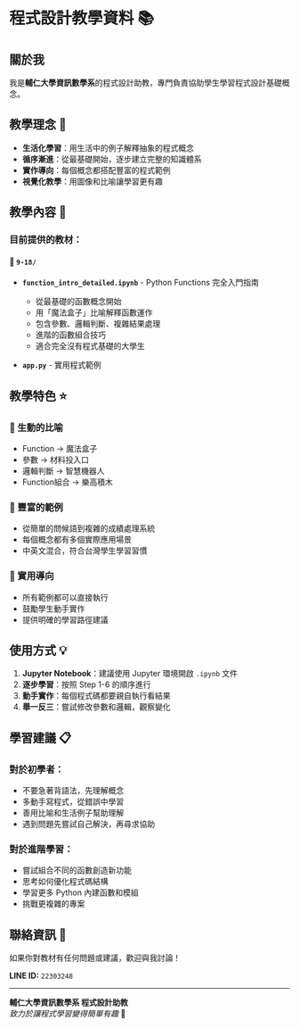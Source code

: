 # 程式設計教學資料 📚

## 關於我

我是**輔仁大學資訊數學系**的程式設計助教，專門負責協助學生學習程式設計基礎概念。

## 教學理念 🎯

- **生活化學習**：用生活中的例子解釋抽象的程式概念
- **循序漸進**：從最基礎開始，逐步建立完整的知識體系  
- **實作導向**：每個概念都搭配豐富的程式範例
- **視覺化教學**：用圖像和比喻讓學習更有趣

## 教學內容 📖

### 目前提供的教材：

#### 📁 `9-18/`
- **`function_intro_detailed.ipynb`** - Python Functions 完全入門指南
  - 從最基礎的函數概念開始
  - 用「魔法盒子」比喻解釋函數運作
  - 包含參數、邏輯判斷、複雜結果處理
  - 進階的函數組合技巧
  - 適合完全沒有程式基礎的大學生

- **`app.py`** - 實用程式範例

## 教學特色 ⭐

### 🎨 生動的比喻
- Function → 魔法盒子
- 參數 → 材料投入口  
- 邏輯判斷 → 智慧機器人
- Function組合 → 樂高積木

### 📝 豐富的範例
- 從簡單的問候語到複雜的成績處理系統
- 每個概念都有多個實際應用場景
- 中英文混合，符合台灣學生學習習慣

### 🔧 實用導向
- 所有範例都可以直接執行
- 鼓勵學生動手實作
- 提供明確的學習路徑建議

## 使用方式 💡

1. **Jupyter Notebook**：建議使用 Jupyter 環境開啟 `.ipynb` 文件
2. **逐步學習**：按照 Step 1-6 的順序進行
3. **動手實作**：每個程式碼都要親自執行看結果
4. **舉一反三**：嘗試修改參數和邏輯，觀察變化

## 學習建議 📋

### 對於初學者：
- 不要急著背語法，先理解概念
- 多動手寫程式，從錯誤中學習
- 善用比喻和生活例子幫助理解
- 遇到問題先嘗試自己解決，再尋求協助

### 對於進階學習：
- 嘗試組合不同的函數創造新功能
- 思考如何優化程式碼結構
- 學習更多 Python 內建函數和模組
- 挑戰更複雜的專案

## 聯絡資訊 📧

如果你對教材有任何問題或建議，歡迎與我討論！

**LINE ID:** `22303248`

---

**輔仁大學資訊數學系 程式設計助教**  
*致力於讓程式學習變得簡單有趣* 🚀
